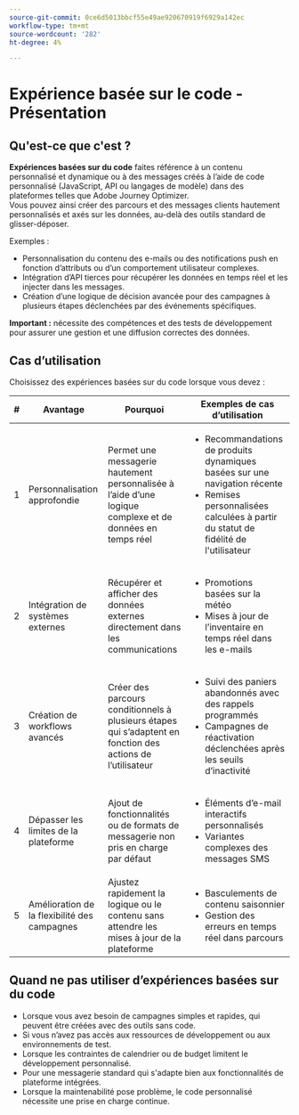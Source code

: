 ```yaml
---
source-git-commit: 0ce6d5013bbcf55e49ae920670919f6929a142ec
workflow-type: tm+mt
source-wordcount: '282'
ht-degree: 4%

---
```

# Expérience basée sur le code - Présentation

## Qu&#39;est-ce que c&#39;est ?

**Expériences basées sur du code** faites référence à un contenu personnalisé et dynamique ou à des messages créés à l’aide de code personnalisé (JavaScript, API ou langages de modèle) dans des plateformes telles que Adobe Journey Optimizer.\
Vous pouvez ainsi créer des parcours et des messages clients hautement personnalisés et axés sur les données, au-delà des outils standard de glisser-déposer.

Exemples :

* Personnalisation du contenu des e-mails ou des notifications push en fonction d’attributs ou d’un comportement utilisateur complexes.
* Intégration d’API tierces pour récupérer les données en temps réel et les injecter dans les messages.
* Création d’une logique de décision avancée pour des campagnes à plusieurs étapes déclenchées par des événements spécifiques.

**Important :** nécessite des compétences et des tests de développement pour assurer une gestion et une diffusion correctes des données.

## Cas d’utilisation

Choisissez des expériences basées sur du code lorsque vous devez :

| # | Avantage | Pourquoi | Exemples de cas d’utilisation |
|---|---------|-----|-------------------|
| 1 | Personnalisation approfondie | Permet une messagerie hautement personnalisée à l’aide d’une logique complexe et de données en temps réel | <ul><li>Recommandations de produits dynamiques basées sur une navigation récente</li><li>Remises personnalisées calculées à partir du statut de fidélité de l&#39;utilisateur</li></ul> |
| 2 | Intégration de systèmes externes | Récupérer et afficher des données externes directement dans les communications | <ul><li>Promotions basées sur la météo</li><li>Mises à jour de l’inventaire en temps réel dans les e-mails</li></ul> |
| 3 | Création de workflows avancés | Créer des parcours conditionnels à plusieurs étapes qui s’adaptent en fonction des actions de l’utilisateur | <ul><li>Suivi des paniers abandonnés avec des rappels programmés</li><li>Campagnes de réactivation déclenchées après les seuils d’inactivité</li></ul> |
| 4 | Dépasser les limites de la plateforme | Ajout de fonctionnalités ou de formats de messagerie non pris en charge par défaut | <ul><li>Éléments d’e-mail interactifs personnalisés</li><li>Variantes complexes des messages SMS</li></ul> |
| 5 | Amélioration de la flexibilité des campagnes | Ajustez rapidement la logique ou le contenu sans attendre les mises à jour de la plateforme | <ul><li>Basculements de contenu saisonnier</li><li>Gestion des erreurs en temps réel dans parcours</li></ul> |

## Quand ne pas utiliser d’expériences basées sur du code

* Lorsque vous avez besoin de campagnes simples et rapides, qui peuvent être créées avec des outils sans code.
* Si vous n’avez pas accès aux ressources de développement ou aux environnements de test.
* Lorsque les contraintes de calendrier ou de budget limitent le développement personnalisé.
* Pour une messagerie standard qui s&#39;adapte bien aux fonctionnalités de plateforme intégrées.
* Lorsque la maintenabilité pose problème, le code personnalisé nécessite une prise en charge continue.
